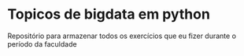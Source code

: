 # Topicos de bigdata em python

Repositório para armazenar todos os exercícios que eu fizer durante
o período da faculdade
